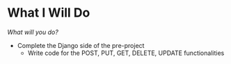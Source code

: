 # What I Will Do
*What will you do?*

- Complete the Django side of the pre-project
  - Write code for the POST, PUT, GET, DELETE, UPDATE functionalities